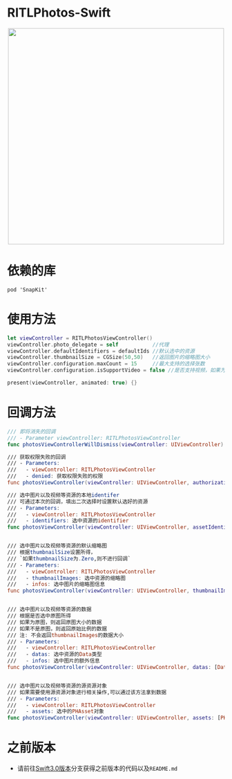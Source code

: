 # RITLPhotos-Swift

<div align="center"><img src="https://github.com/RITL/Swift-RITLImagePickerDemo/blob/master/RITLImagePicker-Swift/RITLPhotos.gif" height=500></img></div>

# 依赖的库
```
pod 'SnapKit'
```

# 使用方法
```Swift
let viewController = RITLPhotosViewController()
viewController.photo_delegate = self           //代理
viewController.defaultIdentifiers = defaultIds //默认选中的资源
viewController.thumbnailSize = CGSize(50,50)   //返回图片的缩略图大小
viewController.configuration.maxCount = 15     //最大支持的选择张数
viewController.configuration.isSupportVideo = false //是否支持视频，如果为false,则视频资源不能被选中

present(viewController, animated: true) {}
```

# 回调方法
``` Swift
/// 即将消失的回调
/// - Parameter viewController: RITLPhotosViewController
func photosViewControllerWillDismiss(viewController: UIViewController)

/// 获取权限失败的回调
/// - Parameters:
///   - viewController: RITLPhotosViewController
///   - denied: 获取权限失败的权限
func photosViewController(viewController: UIViewController, authorization denied: PHAuthorizationStatus)

/// 选中图片以及视频等资源的本地identifer
/// 可通过本次的回调，填出二次选择时设置默认选好的资源
/// - Parameters:
///   - viewController: RITLPhotosViewController
///   - identifiers: 选中资源的identifier
func photosViewController(viewController: UIViewController, assetIdentifiers identifiers: [String])


/// 选中图片以及视频等资源的默认缩略图
/// 根据thumbnailSize设置所得，
/// `如果thumbnailSize为.Zero,则不进行回调`
/// - Parameters:
///   - viewController: RITLPhotosViewController
///   - thumbnailImages: 选中资源的缩略图
///   - infos: 选中图片的缩略图信息
func photosViewController(viewController: UIViewController, thumbnailImages: [UIImage], infos: [[AnyHashable : Any]])


/// 选中图片以及视频等资源的数据
/// 根据是否选中原图所得
/// 如果为原图，则返回原图大小的数据
/// 如果不是原图，则返回原始比例的数据
/// 注: 不会返回thumbnailImages的数据大小
/// - Parameters:
///   - viewController: RITLPhotosViewController
///   - datas: 选中资源的Data类型
///   - infos: 选中图片的额外信息
func photosViewController(viewController: UIViewController, datas: [Data], infos: [[AnyHashable : Any]])


/// 选中图片以及视频等资源的源资源对象
/// 如果需要使用源资源对象进行相关操作,可以通过该方法拿到数据
/// - Parameters:
///   - viewController: RITLPhotosViewController
///   - assets: 选中的PHAsset对象
func photosViewController(viewController: UIViewController, assets: [PHAsset])
```

# 之前版本

- 请前往[Swift3.0版本](https://github.com/RITL/Swift-RITLImagePickerDemo/tree/swift3.0)分支获得之前版本的代码以及`README.md`
